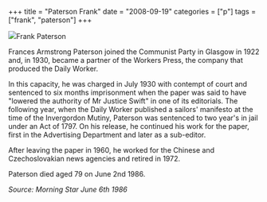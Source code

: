+++
title = "Paterson Frank"
date = "2008-09-19"
categories = ["p"]
tags = ["frank", "paterson"]
+++

![](http://79.170.40.183/grahamstevenson.me.uk/images/stories/paterson%20frank.jpg)Frank Paterson

Frances Armstrong Paterson joined the Communist Party in Glasgow in 1922 and, in 1930, became a partner of the Workers Press, the company that produced the Daily Worker.

In this capacity, he was charged in July 1930 with contempt of court and sentenced to six months imprisonment when the paper was said to have "lowered the authority of Mr Justice Swift" in one of its editorials. The following year, when the Daily Worker published a sailors' manifesto at the time of the Invergordon Mutiny, Paterson was sentenced to two year's in jail under an Act of 1797. On his release, he continued his work for the paper, first in the Advertising Department and later as a sub-editor.

After leaving the paper in 1960, he worked for the Chinese and Czechoslovakian news agencies and retired in 1972.

Paterson died aged 79 on June 2nd 1986.

_Source: Morning Star June 6th 1986_

